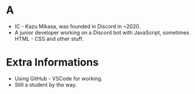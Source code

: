 # A
- IC - Kazu Mikasa, was founded in Discord in ~2020.
- A junior developer working on a Discord bot with JavaScript, sometimes HTML - CSS and other stuff.

# Extra Informations
- Using GitHub - VSCode for working.
- Still a student by the way.
